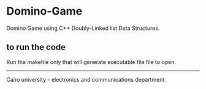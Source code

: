 # Domino-Game
  Domino Game using C++ Doubly-Linked list Data Structures.
## to run the code
  Run the makefile only that will generate executable file file to open.

------------------------
Cairo university - electronics and communications department
